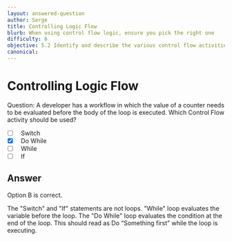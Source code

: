 ```yaml
---
layout: answered-question
author: Serge
title: Controlling Logic Flow
blurb: When using control flow logic, ensure you pick the right one
difficulty: 6
objective: 5.2 Identify and describe the various control flow activities such as If, Switch, Break, Parallel, While, etc.
canonical: 
---
```


<h1>Controlling Logic Flow</h1>

Question:  A developer has a workflow in which the value of a counter needs to be evaluated before the body of the loop is executed. Which Control Flow activity should be used?

 - [ ] &nbsp;  Switch
 - [X] &nbsp;  Do While
 - [ ] &nbsp;  While
 - [ ] &nbsp;  If

## Answer

Option B is correct.

The "Switch" and "If" statements are not loops.  "While" loop evaluates the variable before the loop.  The "Do While" loop evaluates the condition at the end of the loop. This should read as Do “Something first” while the loop is executing.

